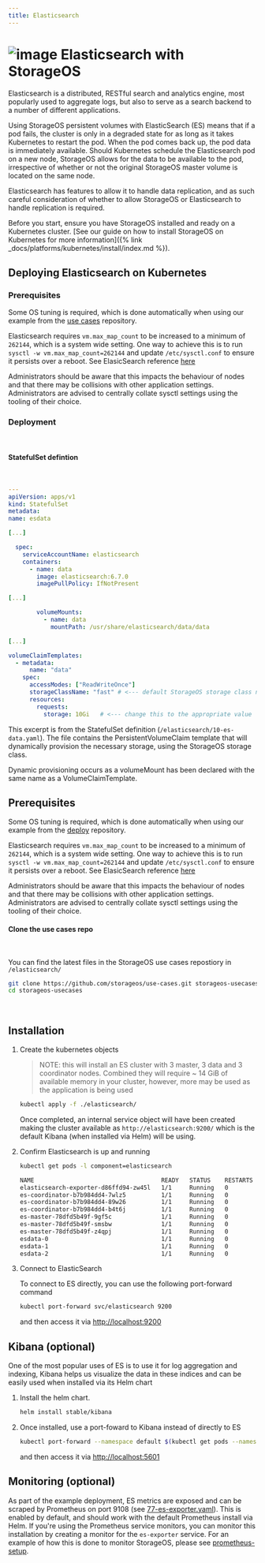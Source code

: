 ```yaml
---
title: Elasticsearch
---
```


# ![image](/images/docs/explore/elasticsearch.png) Elasticsearch with StorageOS

Elasticsearch is a distributed, RESTful search and analytics engine, most
popularly used to aggregate logs, but also to serve as a search backend to a
number of different applications.

Using StorageOS persistent volumes with ElasticSearch (ES) means that if a pod
fails, the cluster is only in a degraded state for as long as it takes
Kubernetes to restart the pod. When the pod comes back up, the pod data is
immediately available. Should Kubernetes schedule the Elasticsearch pod on a
new node, StorageOS allows for the data to be available to the pod,
irrespective of whether or not the original StorageOS master volume
is located on the same node.

Elasticsearch has features to allow it to handle data replication, and as such
careful consideration of whether to allow StorageOS or Elasticsearch to handle
replication is required.

Before you start, ensure you have StorageOS installed and ready on a Kubernetes
cluster. [See our guide on how to install StorageOS on Kubernetes for more
information]({% link _docs/platforms/kubernetes/install/index.md %}).

## Deploying Elasticsearch on Kubernetes

### Prerequisites

Some OS tuning is required, which is done automatically when using our example
from the [use cases](https//github.com/storageos/use-cases.git) repository.

Elasticsearch requires `vm.max_map_count` to be increased to a minimum of
`262144`, which is a system wide setting. One way to achieve this is to
run `sysctl -w vm.max_map_count=262144` and update `/etc/sysctl.conf`
to ensure it persists over a reboot. See ElasicSearch reference
[here](https://www.elastic.co/guide/en/elasticsearch/reference/7.0/vm-max-map-count.html)

Administrators should be aware that this impacts the behaviour of nodes and
that there may be collisions with other application settings. Administrators
are advised to centrally collate sysctl settings using the tooling of their
choice.

### Deployment

&nbsp;


#### StatefulSet defintion

&nbsp;

  ```yaml
---
apiVersion: apps/v1
kind: StatefulSet
metadata:
  name: esdata

[...]

    spec:
      serviceAccountName: elasticsearch
      containers:
        - name: data
          image: elasticsearch:6.7.0
          imagePullPolicy: IfNotPresent

[...]

          volumeMounts:
            - name: data
              mountPath: /usr/share/elasticsearch/data/data

[...]

  volumeClaimTemplates:
    - metadata:
        name: "data"
      spec:
        accessModes: ["ReadWriteOnce"]
        storageClassName: "fast" # <--- default StorageOS storage class name
        resources:
          requests:
            storage: 10Gi   # <--- change this to the appropriate value
```

This excerpt is from the StatefulSet definition
(`/elasticsearch/10-es-data.yaml`). The file contains the
PersistentVolumeClaim template that will dynamically
provision the necessary storage, using the StorageOS storage class.

Dynamic provisioning occurs as a volumeMount has been declared with the same
name as a VolumeClaimTemplate.

## Prerequisites

Some OS tuning is required, which is done automatically when using our example
from the [deploy](//github.com/storageos/deploy) repository.

Elasticsearch requires `vm.max_map_count` to be increased to a minimum of
`262144`, which is a system wide setting. One way to achieve this is to
run `sysctl -w vm.max_map_count=262144` and update `/etc/sysctl.conf`
to ensure it persists over a reboot. See ElasicSearch reference
[here](https://www.elastic.co/guide/en/elasticsearch/reference/7.0/vm-max-map-count.html)

Administrators should be aware that this impacts the behaviour of nodes and
that there may be collisions with other application settings. Administrators
are advised to centrally collate sysctl settings using the tooling of their
choice.

#### Clone the use cases repo

&nbsp;

You can find the latest files in the StorageOS use cases repostiory
in `/elasticsearch/`

  ```bash
git clone https://github.com/storageos/use-cases.git storageos-usecases
cd storageos-usecases
```

&nbsp;

## Installation

1. Create the kubernetes objects
   
   
   > NOTE: this will install an ES cluster with 3 master, 3 data and 3
   coordinator nodes. Combined they will require ~ 14 GiB of available memory in
   your cluster, however, more may be used as the application is being used
   
     ```bash
   kubectl apply -f ./elasticsearch/
     ```
   
   Once completed, an internal service object will have been created making the
   cluster available as `http://elasticsearch:9200/` which is the default Kibana
   (when installed via Helm) will be using.

1. Confirm Elasticsearch is up and running


   ```bash
   kubectl get pods -l component=elasticsearch
   
   NAME                                    READY   STATUS    RESTARTS   AGE
   elasticsearch-exporter-d86ffd94-zw45l   1/1     Running   0          5m44s
   es-coordinator-b7b984dd4-7wlz5          1/1     Running   0          5m44s
   es-coordinator-b7b984dd4-89w26          1/1     Running   0          5m44s
   es-coordinator-b7b984dd4-b4t6j          1/1     Running   0          5m44s
   es-master-78dfd5b49f-9gf5c              1/1     Running   0          5m44s
   es-master-78dfd5b49f-smsbw              1/1     Running   0          5m44s
   es-master-78dfd5b49f-z4qpj              1/1     Running   0          5m44s
   esdata-0                                1/1     Running   0          5m44s
   esdata-1                                1/1     Running   0          4m34s
   esdata-2                                1/1     Running   0          3m22s
   ```

1. Connect to ElasticSearch

   To connect to ES directly, you can use the following port-forward command

   ```bash
   kubectl port-forward svc/elasticsearch 9200
   ```

   and then access it via [http://localhost:9200](http://localhost:9200)


## Kibana (optional)


One of the most popular uses of ES is to use it for log aggregation and
indexing, Kibana helps us visualize the data in these indices and can be
easily used when installed via its Helm chart

1. Install the helm chart.
   ```bash
   helm install stable/kibana
   ```

1. Once installed, use a port-foward to Kibana instead of directly to ES
   
   ```bash
   kubectl port-forward --namespace default $(kubectl get pods --namespace default -l "app=kibana" -o jsonpath="{.items[0].metadata.name}") 5601
   ```
   
   and then access it via [http://localhost:5601](http://localhost:5601)


## Monitoring (optional)

As part of the example deployment, ES metrics are exposed and can be scraped
by Prometheus on port 9108
(see [77-es-exporter.yaml](https://github.com/storageos/use-cases/blob/master/elasticsearch/77-es-exporter.yaml)).
This is enabled by default, and should work with the default Prometheus install
via Helm. If you're using the Prometheus service monitors, you can monitor
this installation by creating a monitor for the `es-exporter` service. For an
example of how this is done to monitor StorageOS, please see [prometheus-setup](/docs/operations/monitoring/prometheus-setup).
